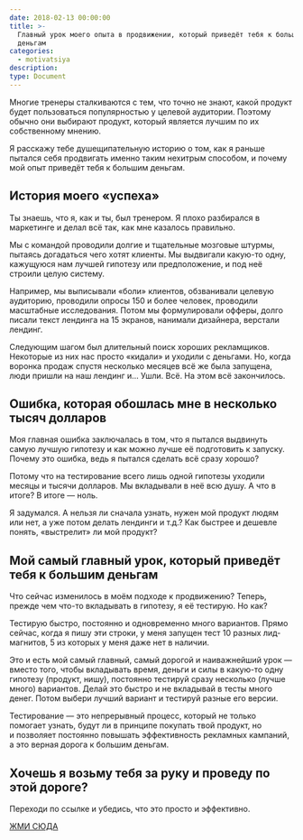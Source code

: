 ```yaml
---
date: 2018-02-13 00:00:00
title: >-
  Главный урок моего опыта в продвижении, который приведёт тебя к большим
  деньгам
categories:
  - motivatsiya
description:
type: Document
---
```


Многие тренеры сталкиваются с тем, что точно не знают, какой продукт будет пользоваться популярностью у целевой аудитории. Поэтому обычно они выбирают продукт, который является лучшим по их собственному мнению.

Я расскажу тебе душещипательную историю о том, как я раньше пытался себя продвигать именно таким нехитрым способом, и почему мой опыт приведёт тебя к большим деньгам.

## История моего «успеха»

Ты знаешь, что я, как и ты, был тренером. Я плохо разбирался в маркетинге и делал всё так, как мне казалось правильно.

Мы с командой проводили долгие и тщательные мозговые штурмы, пытаясь догадаться чего хотят клиенты. Мы выдвигали какую-то одну, кажущуюся нам лучшей гипотезу или предположение, и под неё строили целую систему.

Например, мы выписывали «боли» клиентов, обзванивали целевую аудиторию, проводили опросы 150 и более человек, проводили масштабные исследования. Потом мы формулировали офферы, долго писали текст лендинга на 15 экранов, нанимали дизайнера, верстали лендинг.

Следующим шагом был длительный поиск хороших рекламщиков. Некоторые из них нас просто «кидали» и уходили с деньгами. Но, когда воронка продаж спустя несколько месяцев всё же была запущена, люди пришли на наш лендинг и… Ушли. Всё. На этом всё закончилось.

## Ошибка, которая обошлась мне в несколько тысяч долларов

Моя главная ошибка заключалась в том, что я пытался выдвинуть самую лучшую гипотезу и как можно лучше её подготовить к запуску. Почему это ошибка, ведь я пытался сделать всё сразу хорошо?

Потому что на тестирование всего лишь одной гипотезы уходили месяцы и тысячи долларов. Мы вкладывали в неё всю душу. А что в итоге? В итоге — ноль.

Я задумался. А нельзя ли сначала узнать, нужен мой продукт людям или нет, а уже потом делать лендинги и т.д.? Как быстрее и дешевле понять, «выстрелит» ли мой продукт?

## Мой самый главный урок, который приведёт тебя к большим деньгам

Что сейчас изменилось в моём подходе к продвижению? Теперь, прежде чем что-то вкладывать в гипотезу, я её тестирую. Но как?

Тестирую быстро, постоянно и одновременно много вариантов. Прямо сейчас, когда я пишу эти строки, у меня запущен тест 10 разных лид-магнитов, 5 из которых у меня даже нет в наличии.

Это и есть мой самый главный, самый дорогой и наиважнейший урок — вместо того, чтобы вкладывать время, деньги и силы в какую-то одну гипотезу (продукт, нишу), постоянно тестируй сразу несколько (лучше много) вариантов. Делай это быстро и не вкладывай в тесты много денег. Потом выбери лучший вариант и тестируй разные его версии.

Тестирование — это непрерывный процесс, который не только помогает узнать, будут ли в принципе покупать твой продукт, но и позволяет постоянно повышать эффективность рекламных кампаний, а это верная дорога к большим деньгам.

## Хочешь я возьму тебя за руку и проведу по этой дороге?

Переходи по ссылке и убедись, что это просто и эффективно.

[ЖМИ СЮДА](http://base.icoach.io/klientam/как-быстро-и-дёшево-узнать-нужен-ли-твой-продукт-людям/)